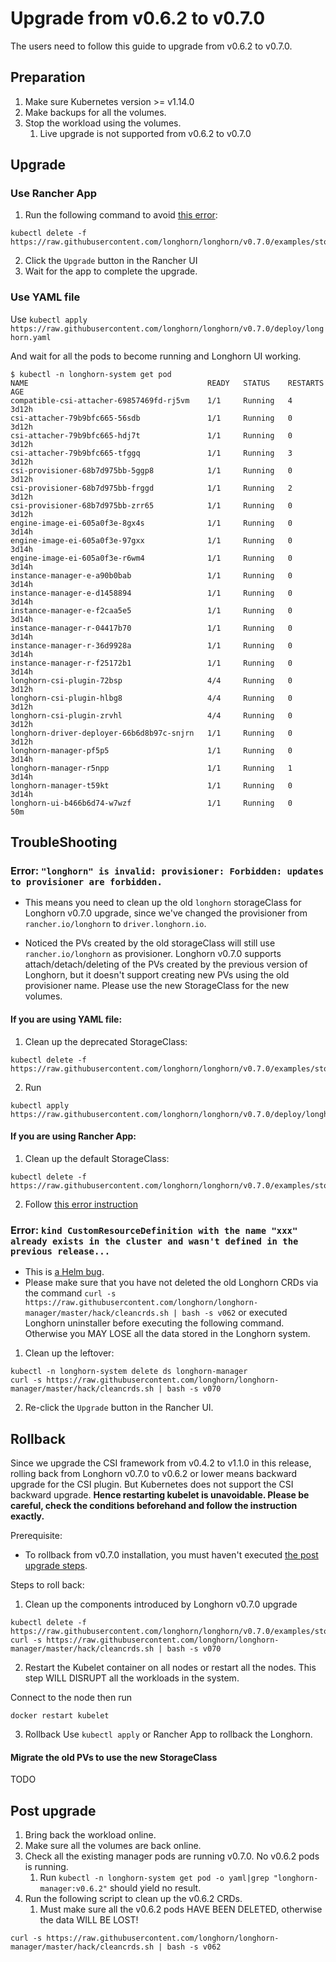 # Upgrade from v0.6.2 to v0.7.0

The users need to follow this guide to upgrade from v0.6.2 to v0.7.0.

## Preparation

1. Make sure Kubernetes version >= v1.14.0
1. Make backups for all the volumes.
1. Stop the workload using the volumes.
    1. Live upgrade is not supported from v0.6.2 to v0.7.0

## Upgrade
### Use Rancher App
1. Run the following command to avoid [this error](#error-the-storageclass-longhorn-is-invalid-provisioner-forbidden-updates-to-provisioner-are-forbidden):
```
kubectl delete -f https://raw.githubusercontent.com/longhorn/longhorn/v0.7.0/examples/storageclass.yaml
```
2. Click the `Upgrade` button in the Rancher UI
3. Wait for the app to complete the upgrade.

### Use YAML file
Use `kubectl apply https://raw.githubusercontent.com/longhorn/longhorn/v0.7.0/deploy/longhorn.yaml`

And wait for all the pods to become running and Longhorn UI working.

```
$ kubectl -n longhorn-system get pod
NAME                                        READY   STATUS    RESTARTS   AGE
compatible-csi-attacher-69857469fd-rj5vm    1/1     Running   4          3d12h
csi-attacher-79b9bfc665-56sdb               1/1     Running   0          3d12h
csi-attacher-79b9bfc665-hdj7t               1/1     Running   0          3d12h
csi-attacher-79b9bfc665-tfggq               1/1     Running   3          3d12h
csi-provisioner-68b7d975bb-5ggp8            1/1     Running   0          3d12h
csi-provisioner-68b7d975bb-frggd            1/1     Running   2          3d12h
csi-provisioner-68b7d975bb-zrr65            1/1     Running   0          3d12h
engine-image-ei-605a0f3e-8gx4s              1/1     Running   0          3d14h
engine-image-ei-605a0f3e-97gxx              1/1     Running   0          3d14h
engine-image-ei-605a0f3e-r6wm4              1/1     Running   0          3d14h
instance-manager-e-a90b0bab                 1/1     Running   0          3d14h
instance-manager-e-d1458894                 1/1     Running   0          3d14h
instance-manager-e-f2caa5e5                 1/1     Running   0          3d14h
instance-manager-r-04417b70                 1/1     Running   0          3d14h
instance-manager-r-36d9928a                 1/1     Running   0          3d14h
instance-manager-r-f25172b1                 1/1     Running   0          3d14h
longhorn-csi-plugin-72bsp                   4/4     Running   0          3d12h
longhorn-csi-plugin-hlbg8                   4/4     Running   0          3d12h
longhorn-csi-plugin-zrvhl                   4/4     Running   0          3d12h
longhorn-driver-deployer-66b6d8b97c-snjrn   1/1     Running   0          3d12h
longhorn-manager-pf5p5                      1/1     Running   0          3d14h
longhorn-manager-r5npp                      1/1     Running   1          3d14h
longhorn-manager-t59kt                      1/1     Running   0          3d14h
longhorn-ui-b466b6d74-w7wzf                 1/1     Running   0          50m
```

## TroubleShooting
### Error: `"longhorn" is invalid: provisioner: Forbidden: updates to provisioner are forbidden.`
- This means you need to clean up the old `longhorn` storageClass for Longhorn v0.7.0 upgrade, since we've changed the provisioner from `rancher.io/longhorn` to `driver.longhorn.io`.

- Noticed the PVs created by the old storageClass will still use `rancher.io/longhorn` as provisioner. Longhorn v0.7.0 supports attach/detach/deleting of the PVs created by the previous version of Longhorn, but it doesn't support creating new PVs using the old provisioner name. Please use the new StorageClass for the new volumes.

#### If you are using YAML file:
1. Clean up the deprecated StorageClass:
```
kubectl delete -f https://raw.githubusercontent.com/longhorn/longhorn/v0.7.0/examples/storageclass.yaml
```
2. Run
```
kubectl apply https://raw.githubusercontent.com/longhorn/longhorn/v0.7.0/deploy/longhorn.yaml
```

#### If you are using Rancher App:
1. Clean up the default StorageClass:
```
kubectl delete -f https://raw.githubusercontent.com/longhorn/longhorn/v0.7.0/examples/storageclass.yaml
```
2. Follow [this error instruction](#error-kind-customresourcedefinition-with-the-name-xxx-already-exists-in-the-cluster-and-wasnt-defined-in-the-previous-release) 

### Error: `kind CustomResourceDefinition with the name "xxx" already exists in the cluster and wasn't defined in the previous release...`
- This is [a Helm bug](https://github.com/helm/helm/issues/6031).
- Please make sure that you have not deleted the old Longhorn CRDs via the command `curl -s https://raw.githubusercontent.com/longhorn/longhorn-manager/master/hack/cleancrds.sh | bash -s v062` or executed Longhorn uninstaller before executing the following command. Otherwise you MAY LOSE all the data stored in the Longhorn system.

1. Clean up the leftover:
```
kubectl -n longhorn-system delete ds longhorn-manager
curl -s https://raw.githubusercontent.com/longhorn/longhorn-manager/master/hack/cleancrds.sh | bash -s v070
```

2. Re-click the `Upgrade` button in the Rancher UI.

## Rollback

Since we upgrade the CSI framework from v0.4.2 to v1.1.0 in this release, rolling back from Longhorn v0.7.0 to v0.6.2 or lower means backward upgrade for the CSI plugin. 
But Kubernetes does not support the CSI backward upgrade. **Hence restarting kubelet is unavoidable. Please be careful, check the conditions beforehand and follow the instruction exactly.**

Prerequisite: 
* To rollback from v0.7.0 installation, you must haven't executed [the post upgrade steps](#post-upgrade).

Steps to roll back:

1. Clean up the components introduced by Longhorn v0.7.0 upgrade
```
kubectl delete -f https://raw.githubusercontent.com/longhorn/longhorn/v0.7.0/examples/storageclass.yaml
curl -s https://raw.githubusercontent.com/longhorn/longhorn-manager/master/hack/cleancrds.sh | bash -s v070
```

2. Restart the Kubelet container on all nodes or restart all the nodes. This step WILL DISRUPT all the workloads in the system.

Connect to the node then run
```
docker restart kubelet
```

3. Rollback
Use `kubectl apply` or Rancher App to rollback the Longhorn.

#### Migrate the old PVs to use the new StorageClass

TODO

## Post upgrade
1. Bring back the workload online.
1. Make sure all the volumes are back online.
1. Check all the existing manager pods are running v0.7.0. No v0.6.2 pods is running.
    1. Run `kubectl -n longhorn-system get pod -o yaml|grep "longhorn-manager:v0.6.2"` should yield no result.
1. Run the following script to clean up the v0.6.2 CRDs.
    1. Must make sure all the v0.6.2 pods HAVE BEEN DELETED, otherwise the data WILL BE LOST!
```
curl -s https://raw.githubusercontent.com/longhorn/longhorn-manager/master/hack/cleancrds.sh | bash -s v062
```
